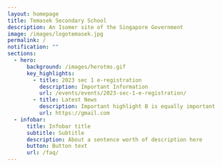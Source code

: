 ```yaml
---
layout: homepage
title: Temasek Secondary School
description: An Isomer site of the Singapore Government
image: /images/logotemasek.jpg
permalink: /
notification: ""
sections:
  - hero:
      background: /images/herotms.gif
      key_highlights:
        - title: 2023 sec 1 e-registration
          description: Important Information
          url: /events/events/2023-sec-1-e-registration/
        - title: Latest News
          description: Important highlight B is equally important
          url: https://gmail.com
  - infobar:
      title: Infobar title
      subtitle: Subtitle
      description: About a sentence worth of description here
      button: Button text
      url: /faq/
---
```

